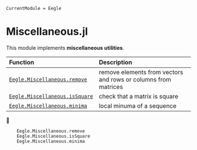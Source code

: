 ```@meta
CurrentModule = Eegle
```

# Miscellaneous.jl

This module implements **miscellaneous utilities**.


|  Function      |           Description             |
|:-----------------------|:----------------------------------|
| [`Eegle.Miscellaneous.remove`](@ref) | remove elements from vectors and rows or columns from matrices|
| [`Eegle.Miscellaneous.isSquare`](@ref) | check that a matrix is square |
| [`Eegle.Miscellaneous.minima`](@ref) | local minuma of a sequence |
📖
```@docs
    Eegle.Miscellaneous.remove
    Eegle.Miscellaneous.isSquare
    Eegle.Miscellaneous.minima
```
